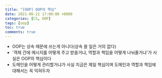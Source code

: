 ```yaml
---
title: "[OOP] OOP의 핵심"
date: 2021-06-21 17:00:00 +0800
categories: [CS, OOP]
tags: [oop]
toc: true
comments: true
---
```


- OOP는 상속 때문에 쓰는게 아니다(상속 쓸 일은 거의 없다)
- '객체 간에 메시지를 어떻게 주고 받을거냐, 역할과 책임을 어떻게 나눠줄거냐'가 사실은 OOP의 핵심이다
- 도메인을 어떻게 관리할거냐가 사실 지금은 제일 핵심이며 도메인과 역할과 책임에 대해서는 꼭 익혀두자